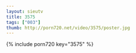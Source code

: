 ```yaml
--- 
layout: sieutv
title: 3575
tags: ["003"]
thumb: http://porn720.net/video/3575/poster.jpg
---
```

{% include porn720 key="3575" %} 
